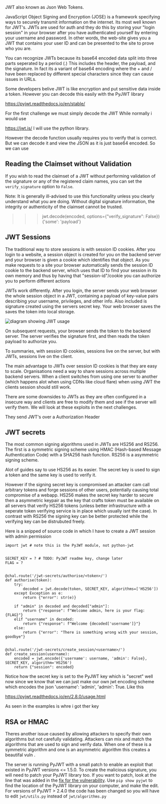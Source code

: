 

JWT also known as Json Web Tokens.


JavaScript Object Signing and Encryption (JOSE) is a framework specifying ways to securely transmit information on the internet. Its most well known for JWT's. JWTs are used for auth and they do this by storing your "login session" in your browser after you have authenticated yourself by entering your username and password. In other words, the web-site gives you a JWT that contains your user ID and can be presented to the site to prove who you are.


You can recognize JWTs because its base64 encoded data split into three parts seperated by a period (.) This includes the header, the payload, and the signature. In fact its a variant of base64 encoding where the + and / have been replaced by different special characters since they can cause issues in URLs.


Some developers belive JWT is like encryption and put sensitive data inside a token. However you can decode this easily with the PyJWT library


https://pyjwt.readthedocs.io/en/stable/


For the first challenge we must simply decode the JWT While normally i would use

https://jwt.is/ I will use the python library.

However the decode function usually requires you to verify that is correct. But we can decode it and view the JSON as it is just base64 encoded. So we can use 

## Reading the Claimset without Validation[](https://pyjwt.readthedocs.io/en/2.8.0/usage.html#reading-the-claimset-without-validation "Permalink to this headline")

If you wish to read the claimset of a JWT without performing validation of the signature or any of the registered claim names, you can set the `verify_signature` option to `False`.

Note: It is generally ill-advised to use this functionality unless you clearly understand what you are doing. Without digital signature information, the integrity or authenticity of the claimset cannot be trusted.

>>> jwt.decode(encoded, options={"verify_signature": False})
{'some': 'payload'}





## JWT Sessions


The traditional way to store sessions is with session ID cookies. After you login to a website, a session object is created for you on the backend server and your browser is given a cookie which identifies that object. As you make requests to a site your browser automatically sends the session ID cookie to the backend server, which uses that ID to find your session in its own memory and thus by having that "session-id"/cookie you can authorize you to perform different actions


JWTs work differently. After you login, the server sends your web browser the whole session object in a JWT, containing a payload of key-value pairs describing your username, privileges, and other info. Also included is signature created using the servers secret key. Your web browser saves the saves the token into local storage.

  
![diagram showing JWT usage](https://cryptohack.org/static/img/jwt-usage.png)


On subsequent requests, your browser sends the token to the backend server. The server verifies the signature first, and then reads the token payload to authorize you.  
  
To summaries, with session ID cookies, sessions live on the server, but with JWTs, sessions live on the client.


The main advantage to JWTs over session ID cookies is that they are easy to scale. Organisations need a way to share sessions across multiple backend servers. When a client switches from using one server to another (which happens alot when using CDNs like cloud flare) when using JWT the clients session should still work.


There are some downsides to JWTs as they are often configured in a insecure way and clients are free to modify them and see if the server will verify them. We will look at these exploits in the next challenges. 

They send JWT's over a Authorization Header




## JWT secrets

The most common signing algorithms used in JWTs are HS256 and RS256. The first is a symmetric signing scheme using HMAC (Hash-based Message Authentication Code) with a SHA256 hash function.  RS256 is a asymmetric signing scheme. 


Alot of guides say to use HS256 as its easier. The secret key is used to sign a token and the same key is used to verify it.

However if the signing secret key is compromised an attacker cam call arbitrary tokens and forge sessions of other users, potentially causing total compromise of a webapp.  HS256 makes the secret key harder to secure then a asymmetric keypair as the key that crafts token  must be available on all servers that verify HS256 tokens (unless better infrastructure with a seperate token verifying service is in place which usually isnt the case). In contrast with RS256 the signing key can be better protected while the verifying key can be distrubuted freely.


Here is a snipped of source code in which I have to create a JWT session with admin permission



```
import jwt # note this is the PyJWT module, not python-jwt


SECRET_KEY = ? # TODO: PyJWT readme key, change later
FLAG = ?


@chal.route('/jwt-secrets/authorise/<token>/')
def authorise(token):
    try:
        decoded = jwt.decode(token, SECRET_KEY, algorithms=['HS256'])
    except Exception as e:
        return {"error": str(e)}

    if "admin" in decoded and decoded["admin"]:
        return {"response": f"Welcome admin, here is your flag: {FLAG}"}
    elif "username" in decoded:
        return {"response": f"Welcome {decoded['username']}"}
    else:
        return {"error": "There is something wrong with your session, goodbye"}


@chal.route('/jwt-secrets/create_session/<username>/')
def create_session(username):
    encoded = jwt.encode({'username': username, 'admin': False}, SECRET_KEY, algorithm='HS256')
    return {"session": encoded}

```

Notice how the secret key is set to the PyJWT key which is "secret" well now since we know that we can just make our own jwt encoding scheme which encodes the json 'username': 'admin', 'admin': True. Like this


https://pyjwt.readthedocs.io/en/2.8.0/usage.html


As seen in the examples is whre i got ther key





## RSA or HMAC

Theres another issue caused by allowing attackers to specify their own algorithms but not carefully validating. Attackers can mix and match the algorithms that are used to sign and verify data. When one of these is a symmetric algorithm and one is an asymmetric algorithm this creates a beautifal vuln . 

The server is running PyJWT with a small patch to enable an exploit that existed in PyJWT versions <= 1.5.0. To create the malicious signature, you will need to patch your PyJWT library too. If you want to patch, look at the line that was added in the [fix for the vulnerability](https://github.com/jpadilla/pyjwt/commit/37926ea0dd207db070b45473438853447e4c1392). Use `pip show pyjwt` to find the location of the PyJWT library on your computer, and make the edit. For versions of PyJWT > 2.4.0 the code has been changed so you will have to edit `jwt/utils.py` instead of `jwt/algorithms.py`
